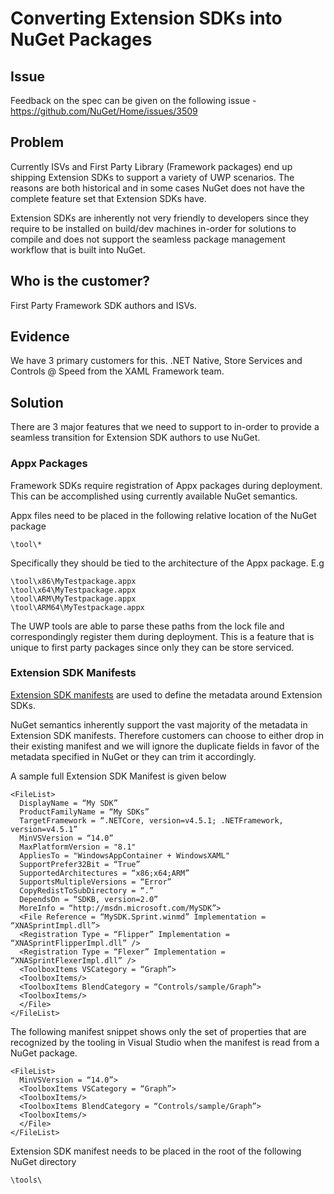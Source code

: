 # Converting Extension SDKs into NuGet Packages

## Issue
Feedback on the spec can be given on the following issue - https://github.com/NuGet/Home/issues/3509

## Problem
Currently ISVs and First Party Library (Framework packages) end up shipping Extension SDKs to support a variety of UWP scenarios. The reasons are both historical and in some cases NuGet does not have the complete feature set that Extension SDKs have.

Extension SDKs are inherently not very friendly to developers since they require to be installed on build/dev machines in-order for solutions to compile and does not support the seamless package management workflow that is built into NuGet.

## Who is the customer?
First Party Framework SDK authors and ISVs.

## Evidence
We have 3 primary customers for this. .NET Native, Store Services and Controls @ Speed from the XAML Framework team.

## Solution
There are 3 major features that we need to support to in-order to provide a seamless transition for Extension SDK authors to use NuGet.

### Appx Packages
Framework SDKs require registration of Appx packages during deployment. This can be accomplished using currently available NuGet semantics.

Appx files need to be placed in the following relative location of the NuGet package

    \tool\*

Specifically they should be tied to the architecture of the Appx package. E.g

    \tool\x86\MyTestpackage.appx
    \tool\x64\MyTestpackage.appx
    \tool\ARM\MyTestpackage.appx
    \tool\ARM64\MyTestpackage.appx

The UWP tools are able to parse these paths from the lock file and correspondingly register them during deployment. This is a feature that is unique to first party packages since only they can be store serviced.

### Extension SDK Manifests

[Extension SDK manifests](https://msdn.microsoft.com/en-us/library/hh768146.aspx) are used to define the metadata around Extension SDKs. 

NuGet semantics inherently support the vast majority of the metadata in Extension SDK manifests. Therefore customers can choose to either drop in their existing manifest and we will ignore the duplicate fields in favor of the metadata specified in NuGet or they can trim it accordingly.

A sample full Extension SDK Manifest is given below

    <FileList>
      DisplayName = “My SDK”
      ProductFamilyName = “My SDKs”
      TargetFramework = “.NETCore, version=v4.5.1; .NETFramework, version=v4.5.1”
      MinVSVersion = “14.0”
      MaxPlatformVersion = "8.1"
      AppliesTo = "WindowsAppContainer + WindowsXAML"
      SupportPrefer32Bit = “True”
      SupportedArchitectures = “x86;x64;ARM”
      SupportsMultipleVersions = “Error”
      CopyRedistToSubDirectory = “.”
      DependsOn = “SDKB, version=2.0”
      MoreInfo = “http://msdn.microsoft.com/MySDK”>
      <File Reference = “MySDK.Sprint.winmd” Implementation = “XNASprintImpl.dll”>
      <Registration Type = “Flipper” Implementation = “XNASprintFlipperImpl.dll” />
      <Registration Type = “Flexer” Implementation = “XNASprintFlexerImpl.dll” />
      <ToolboxItems VSCategory = “Graph”>
      <ToolboxItems/>
      <ToolboxItems BlendCategory = “Controls/sample/Graph”>
      <ToolboxItems/>
      </File>
    </FileList>


The following manifest snippet shows only the set of properties that are recognized by the tooling in Visual Studio when the manifest is read from a NuGet package.

    <FileList>
      MinVSVersion = “14.0”>
      <ToolboxItems VSCategory = “Graph”>
      <ToolboxItems/>
      <ToolboxItems BlendCategory = “Controls/sample/Graph”>
      <ToolboxItems/>
      </File>
    </FileList>

Extension SDK manifest needs to be placed in the root of the following NuGet directory

    \tools\



